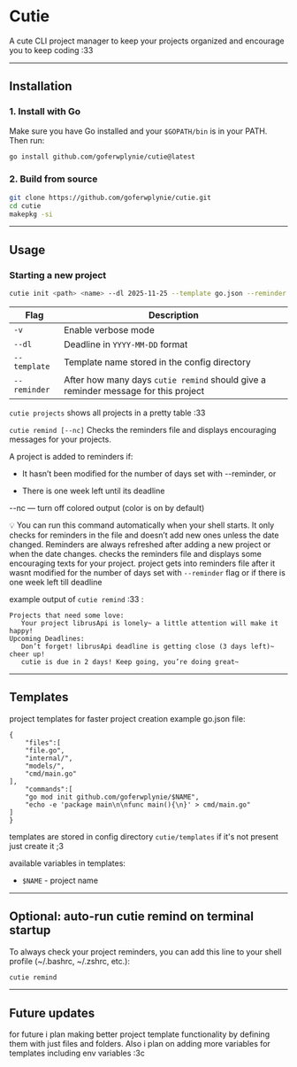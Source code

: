 # Cutie
A cute CLI project manager to keep your projects organized and encourage you to keep coding :33

---

## Installation

### 1. Install with Go

Make sure you have Go installed and your `$GOPATH/bin` is in your PATH. Then run:

```bash
go install github.com/goferwplynie/cutie@latest
```

### 2. Build from source
```bash
git clone https://github.com/goferwplynie/cutie.git
cd cutie
makepkg -si

```

---

## Usage

### Starting a new project
```bash
cutie init <path> <name> --dl 2025-11-25 --template go.json --reminder 3 -v
```
| Flag         | Description |
|--------------|-------------|
| `-v`         | Enable verbose mode |
| `--dl`       | Deadline in `YYYY-MM-DD` format |
| `--template` | Template name stored in the config directory |
| `--reminder` | After how many days `cutie remind` should give a reminder message for this project |

`cutie projects`
shows all projects in a pretty table :33

`cutie remind [--nc]`
Checks the reminders file and displays encouraging messages for your projects.

A project is added to reminders if:

- It hasn’t been modified for the number of days set with --reminder, or

- There is one week left until its deadline

--nc — turn off colored output (color is on by default)

💡 You can run this command automatically when your shell starts. It only checks for reminders in the file and doesn’t add new ones unless the date changed. Reminders are always refreshed after adding a new project or when the date changes.
checks the reminders file and displays some encouraging texts for your project.
project gets into reminders file after it wasnt modified for the number of days set with `--reminder` flag or if there is one week left till deadline

example output of `cutie remind` :33 :
```
Projects that need some love:
   Your project librusApi is lonely~ a little attention will make it happy!
Upcoming Deadlines:
   Don’t forget! librusApi deadline is getting close (3 days left)~ cheer up!
   cutie is due in 2 days! Keep going, you’re doing great~
```

---

## Templates
project templates for faster project creation
example go.json file:
```
{
    "files":[
    "file.go",
    "internal/",
    "models/",
    "cmd/main.go"
],
    "commands":[
    "go mod init github.com/goferwplynie/$NAME",
    "echo -e 'package main\n\nfunc main(){\n}' > cmd/main.go"
]
}

```
templates are stored in config directory `cutie/templates`
if it's not present just create it ;3

available variables in templates:
- `$NAME` - project name

---

## Optional: auto-run cutie remind on terminal startup

To always check your project reminders, you can add this line to your shell profile (~/.bashrc, ~/.zshrc, etc.):
```bash
cutie remind

```

---

## Future updates

for future i plan making better project template functionality by defining them with just files and folders. Also i plan on adding more variables for templates including env variables :3c
